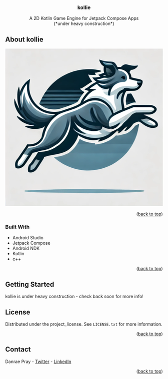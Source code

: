 <a id="readme-top"></a>

<div align="center">

<h3 align="center">kollie</h3>

<p align="center">
A 2D Kotlin Game Engine for Jetpack Compose Apps
<br />
(*under heavy construction*)
</p>

</div>


<!-- ABOUT THE PROJECT -->
## About kollie

![kollie-logo](./kollie-logo.png)

<p align="right">(<a href="#readme-top">back to top</a>)</p>



### Built With

* Android Studio
* Jetpack Compose
* Android NDK
* Kotlin
* c++

<p align="right">(<a href="#readme-top">back to top</a>)</p>



<!-- GETTING STARTED -->
## Getting Started

kollie is under heavy construction - check back soon for more info!

<!-- LICENSE -->
## License

Distributed under the project_license. See `LICENSE.txt` for more information.

<p align="right">(<a href="#readme-top">back to top</a>)</p>



<!-- CONTACT -->
## Contact

Danrae Pray - [Twitter](https://x.com/DanraeP) - [LinkedIn](https://www.linkedin.com/in/danraepray/)

<p align="right">(<a href="#readme-top">back to top</a>)</p>


<!-- MARKDOWN LINKS & IMAGES -->
<!-- https://www.markdownguide.org/basic-syntax/#reference-style-links -->

[android-studio]: https://developer.android.com/studio

[jetpack-compose]: https://developer.android.com/compose

[android-ndk]: https://developer.android.com/ndk

[kotlin]: https://developer.android.com/kotlin

[cpp]: https://developer.android.com/ndk
